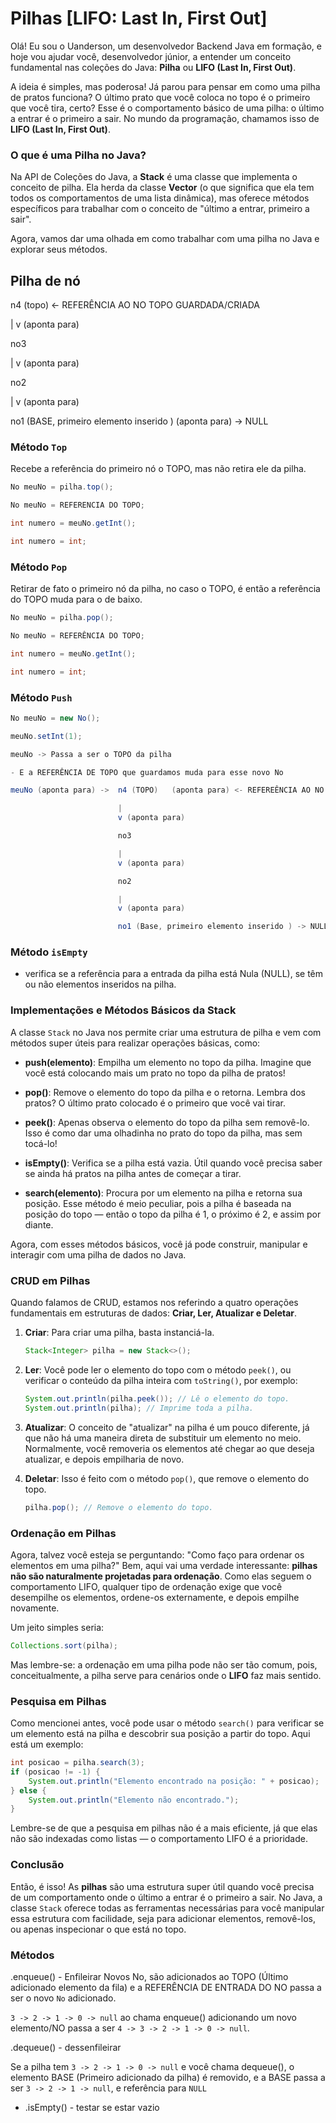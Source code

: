 # Pilhas [LIFO: Last In, First Out]

Olá! Eu sou o Uanderson, um desenvolvedor Backend Java em formação, e hoje vou ajudar você, desenvolvedor júnior, a entender um conceito fundamental nas coleções do Java: **Pilha** ou **LIFO (Last In, First Out)**.

A ideia é simples, mas poderosa! Já parou para pensar em como uma pilha de pratos funciona? O último prato que você coloca no topo é o primeiro que você tira, certo? Esse é o comportamento básico de uma pilha: o último a entrar é o primeiro a sair. No mundo da programação, chamamos isso de **LIFO (Last In, First Out)**.

### O que é uma Pilha no Java?

Na API de Coleções do Java, a **Stack** é uma classe que implementa o conceito de pilha. Ela herda da classe **Vector** (o que significa que ela tem todos os comportamentos de uma lista dinâmica), mas oferece métodos específicos para trabalhar com o conceito de "último a entrar, primeiro a sair".

Agora, vamos dar uma olhada em como trabalhar com uma pilha no Java e explorar seus métodos.




## Pilha de nó

n4 (topo) <- REFERÊNCIA AO NO TOPO GUARDADA/CRIADA

|
v (aponta para)

no3

|
v (aponta para)

no2

|
v (aponta para)

no1 (BASE, primeiro elemento inserido )    (aponta para)  -> NULL

### Método `Top`

Recebe a referência do primeiro nó o TOPO, mas não retira ele da pilha.

```java
No meuNo = pilha.top();

No meuNo = REFERENCIA DO TOPO;

int numero = meuNo.getInt();

int numero = int;

```

### Método `Pop`

Retirar de fato o primeiro nó da pilha, no caso o TOPO, é então a referência do TOPO muda para o de baixo.

```java
No meuNo = pilha.pop();

No meuNo = REFERÊNCIA DO TOPO;

int numero = meuNo.getInt();

int numero = int;

```

### Método `Push`

```java
No meuNo = new No();

meuNo.setInt(1);

meuNo -> Passa a ser o TOPO da pilha

- E a REFERÊNCIA DE TOPO que guardamos muda para esse novo No

meuNo (aponta para) ->  n4 (TOPO)   (aponta para) <- REFEREÊNCIA AO NO TOPO GUARDADA

                        |
                        v (aponta para)

                        no3

                        |
                        v (aponta para)

                        no2

                        |
                        v (aponta para)

                        no1 (Base, primeiro elemento inserido ) -> NULL
```

### Método `isEmpty`

- verifica se a referência para a entrada da pilha está Nula (NULL), se têm ou não elementos 
inseridos na pilha.


### Implementações e Métodos Básicos da Stack

A classe `Stack` no Java nos permite criar uma estrutura de pilha e vem com métodos super úteis para realizar operações básicas, como:

- **push(elemento)**: Empilha um elemento no topo da pilha. Imagine que você está colocando mais um prato no topo da pilha de pratos!
  
- **pop()**: Remove o elemento do topo da pilha e o retorna. Lembra dos pratos? O último prato colocado é o primeiro que você vai tirar.

- **peek()**: Apenas observa o elemento do topo da pilha sem removê-lo. Isso é como dar uma olhadinha no prato do topo da pilha, mas sem tocá-lo!

- **isEmpty()**: Verifica se a pilha está vazia. Útil quando você precisa saber se ainda há pratos na pilha antes de começar a tirar.

- **search(elemento)**: Procura por um elemento na pilha e retorna sua posição. Esse método é meio peculiar, pois a pilha é baseada na posição do topo — então o topo da pilha é 1, o próximo é 2, e assim por diante.

Agora, com esses métodos básicos, você já pode construir, manipular e interagir com uma pilha de dados no Java.

### CRUD em Pilhas

Quando falamos de CRUD, estamos nos referindo a quatro operações fundamentais em estruturas de dados: **Criar, Ler, Atualizar e Deletar**.

1. **Criar**: Para criar uma pilha, basta instanciá-la.
   ```java
   Stack<Integer> pilha = new Stack<>();
   ```

2. **Ler**: Você pode ler o elemento do topo com o método `peek()`, ou verificar o conteúdo da pilha inteira com `toString()`, por exemplo:
   ```java
   System.out.println(pilha.peek()); // Lê o elemento do topo.
   System.out.println(pilha); // Imprime toda a pilha.
   ```

3. **Atualizar**: O conceito de "atualizar" na pilha é um pouco diferente, já que não há uma maneira direta de substituir um elemento no meio. Normalmente, você removeria os elementos até chegar ao que deseja atualizar, e depois empilharia de novo.

4. **Deletar**: Isso é feito com o método `pop()`, que remove o elemento do topo.
   ```java
   pilha.pop(); // Remove o elemento do topo.
   ```

### Ordenação em Pilhas

Agora, talvez você esteja se perguntando: "Como faço para ordenar os elementos em uma pilha?" Bem, aqui vai uma verdade interessante: **pilhas não são naturalmente projetadas para ordenação**. Como elas seguem o comportamento LIFO, qualquer tipo de ordenação exige que você desempilhe os elementos, ordene-os externamente, e depois empilhe novamente.

Um jeito simples seria:
```java
Collections.sort(pilha);
```

Mas lembre-se: a ordenação em uma pilha pode não ser tão comum, pois, conceitualmente, a pilha serve para cenários onde o **LIFO** faz mais sentido.

### Pesquisa em Pilhas

Como mencionei antes, você pode usar o método `search()` para verificar se um elemento está na pilha e descobrir sua posição a partir do topo. Aqui está um exemplo:

```java
int posicao = pilha.search(3);
if (posicao != -1) {
    System.out.println("Elemento encontrado na posição: " + posicao);
} else {
    System.out.println("Elemento não encontrado.");
}
```

Lembre-se de que a pesquisa em pilhas não é a mais eficiente, já que elas não são indexadas como listas — o comportamento LIFO é a prioridade.

### Conclusão

Então, é isso! As **pilhas** são uma estrutura super útil quando você precisa de um comportamento onde o último a entrar é o primeiro a sair. No Java, a classe `Stack` oferece todas as ferramentas necessárias para você manipular essa estrutura com facilidade, seja para adicionar elementos, removê-los, ou apenas inspecionar o que está no topo.

### Métodos

.enqueue() - Enfileirar
   Novos No, são adicionados ao TOPO (Último adicionado elemento da fila) e a REFERÊNCIA DE ENTRADA DO NO passa a ser
   o novo `No` adicionado.

`3 -> 2 -> 1 -> 0 -> null` ao chama enqueue() adicionando um novo elemento/NO passa a ser `4 -> 3 -> 2 -> 1 -> 0 -> null`.

.dequeue() - dessenfileirar

Se a pilha tem  `3 -> 2 -> 1 -> 0 -> null` e você chama dequeue(), o elemento BASE (Primeiro adicionado da pilha) é removido, e a BASE passa a ser  `3 -> 2 -> 1 -> null`, e referência para `NULL`

- .isEmpty() - testar se estar vazio



